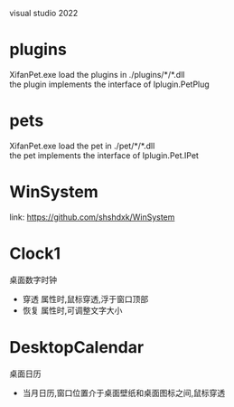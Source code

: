 visual studio 2022

# plugins
XifanPet.exe load the plugins in ./plugins/\*\/*.dll  
the plugin implements the interface of Iplugin.PetPlug

# pets
XifanPet.exe load the pet in ./pet/\*\/*.dll  
the pet implements the interface of Iplugin.Pet.IPet

# WinSystem
link: https://github.com/shshdxk/WinSystem

# Clock1
桌面数字时钟
* 穿透 属性时,鼠标穿透,浮于窗口顶部
* 恢复 属性时,可调整文字大小

# DesktopCalendar
桌面日历
* 当月日历,窗口位置介于桌面壁纸和桌面图标之间,鼠标穿透

